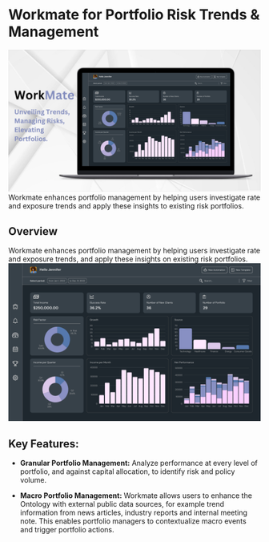 # Workmate for Portfolio Risk Trends & Management
![image 2](../blog-image/blog-14/blog-14-dash.png)
Workmate enhances portfolio management by helping users investigate rate and exposure trends and apply these insights to existing risk portfolios.

## Overview
Workmate enhances portfolio management by helping users investigate rate and exposure trends, and apply these insights on existing risk portfolios.
![image 2](../blog-image/blog-14/blog-14-p2.png)

## Key Features:

- **Granular Portfolio Management:** Analyze performance at every level of portfolio, and against capital allocation, to identify risk and policy volume.

- **Macro Portfolio Management:** Workmate allows users to enhance the Ontology with external public data sources, for example trend information from news articles, industry reports and internal meeting note. This enables portfolio managers to contextualize macro events and trigger portfolio actions.

